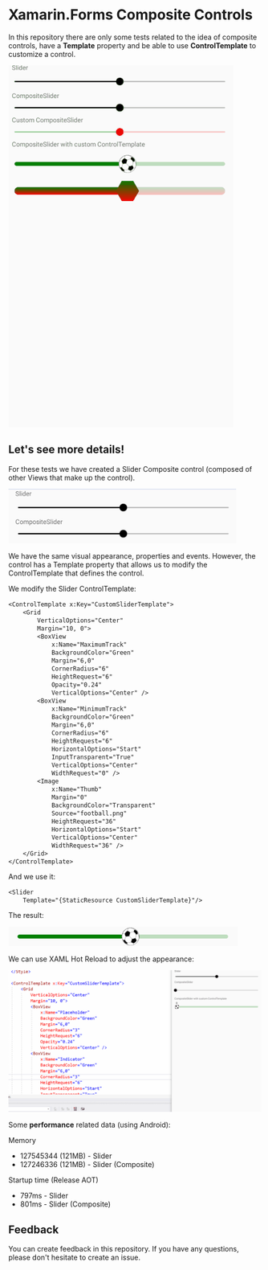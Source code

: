 # Xamarin.Forms Composite Controls

In this repository there are only some tests related to the idea of composite controls, have a **Template** property and be able to use **ControlTemplate** to customize a control.

![Composite Controls](images/xamarinforms-controltemplate.gif)

## Let's see more details!

For these tests we have created a Slider Composite control (composed of other Views that make up the control).

![Composite Control](images/composite-control.png)

We have the same visual appearance, properties and events. However, the control has a Template property that allows us to modify the ControlTemplate that defines the control.

We modify the Slider ControlTemplate:

```
<ControlTemplate x:Key="CustomSliderTemplate">
    <Grid 
        VerticalOptions="Center"
        Margin="10, 0">
        <BoxView 
            x:Name="MaximumTrack"
            BackgroundColor="Green"
            Margin="6,0"
            CornerRadius="6"
            HeightRequest="6"
            Opacity="0.24"
            VerticalOptions="Center" />
        <BoxView 
            x:Name="MinimumTrack"
            BackgroundColor="Green"
            Margin="6,0"
            CornerRadius="6"
            HeightRequest="6"
            HorizontalOptions="Start"
            InputTransparent="True"
            VerticalOptions="Center"
            WidthRequest="0" />
        <Image        
            x:Name="Thumb" 
            Margin="0"
            BackgroundColor="Transparent"
            Source="football.png"
            HeightRequest="36"
            HorizontalOptions="Start"
            VerticalOptions="Center"
            WidthRequest="36" />
    </Grid>
</ControlTemplate>
```

And we use it:

```
<Slider 
    Template="{StaticResource CustomSliderTemplate}"/>
```

The result:

![ControlTemplate](images/slider-controltemplate.png)

We can use XAML Hot Reload to adjust the appearance:

![Using XAML Hot Reload](images/xamarinforms-edit-controltemplate.gif)

Some **performance** related data (using Android):

Memory
* 127545344 (121MB) - Slider
* 127246336 (121MB) - Slider (Composite)

Startup time (Release AOT)
* 797ms - Slider
* 801ms - Slider (Composite)

## Feedback
You can create feedback in this repository. If you have any questions, please don't hesitate to create an issue.